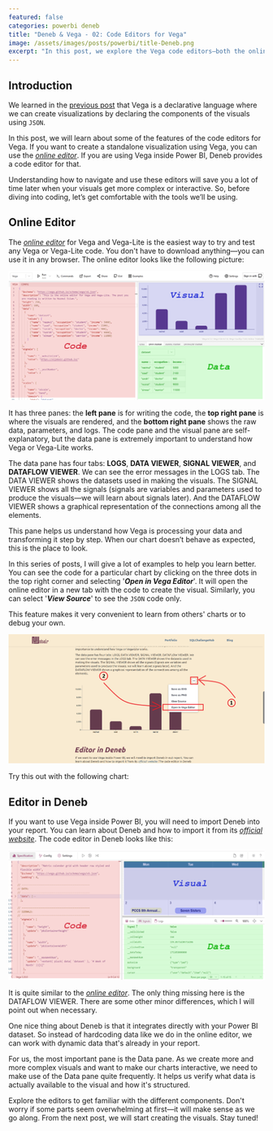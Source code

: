 ```yaml
---
featured: false
categories: powerbi deneb
title: "Deneb & Vega - 02: Code Editors for Vega"
image: /assets/images/posts/powerbi/title-Deneb.png
excerpt: "In this post, we explore the Vega code editors—both the online editor and the one built into Deneb for Power BI. Understanding these tools will help you test, debug, and build complex visuals more efficiently."
---
```


## Introduction

We learned in the [previous post](/posts/powerbi/deneb/vega-01) that Vega is a declarative language where we can create visualizations by declaring the components of the visuals using `JSON`.

In this post, we will learn about some of the features of the code editors for Vega. If you want to create a standalone visualization using Vega, you can use the [_online editor_](https://vega.github.io/editor/#/custom/vega). If you are using Vega inside Power BI, Deneb provides a code editor for that.

Understanding how to navigate and use these editors will save you a lot of time later when your visuals get more complex or interactive. So, before diving into coding, let’s get comfortable with the tools we’ll be using.

## Online Editor

The [_online editor_](https://vega.github.io/editor/#/custom/vega) for Vega and Vega-Lite is the easiest way to try and test any Vega or Vega-Lite code. You don't have to download anything—you can use it in any browser. The online editor looks like the following picture:

<img class="lightbox-image" src="/assets/images/posts/powerbi/vegaOnlineEditor.png" alt="Online Editor for Vega and Vega-Lite">

It has three panes: the **left pane** is for writing the code, the **top right pane** is where the visuals are rendered, and the **bottom right pane** shows the raw data, parameters, and logs. The code pane and the visual pane are self-explanatory, but the data pane is extremely important to understand how Vega or Vega-Lite works.

The data pane has four tabs: **LOGS**, **DATA VIEWER**, **SIGNAL VIEWER**, and **DATAFLOW VIEWER**. We can see the error messages in the LOGS tab. The DATA VIEWER shows the datasets used in making the visuals. The SIGNAL VIEWER shows all the signals (signals are variables and parameters used to produce the visuals—we will learn about signals later). And the DATAFLOW VIEWER shows a graphical representation of the connections among all the elements.

This pane helps us understand how Vega is processing your data and transforming it step by step. When our chart doesn’t behave as expected, this is the place to look.

In this series of posts, I will give a lot of examples to help you learn better. You can see the code for a particular chart by clicking on the three dots in the top right corner and selecting '**_Open in Vega Editor_**'. It will open the online editor in a new tab with the code to create the visual. Similarly, you can select '**_View Source_**' to see the `JSON` code only.

This feature makes it very convenient to learn from others' charts or to debug your own.

<img class="lightbox-image" src="/assets/images/posts/powerbi/onlineEditorOpener.png" alt="How to open the Online Editor from a chart?">

Try this out with the following chart:

<div id="chart-01"></div>

<script type="text/javascript">
  async function run() {
    const container = document.getElementById('chart-01');
    const width = container.clientWidth;
    const height = width / 2;
    const specs = '/vegaCharts/example-bar-chart.json';

    const result = await vegaEmbed("#chart-01", specs, {
      actions: true,
      width: width,
      height: height
    });

    console.log(result);
  }

  run();
</script>

## Editor in Deneb

If you want to use Vega inside Power BI, you will need to import Deneb into your report. You can learn about Deneb and how to import it from its [_official website_](https://deneb.guide/). The code editor in Deneb looks like this:

<img class="lightbox-image" src="/assets/images/posts/powerbi/denebEditor.png" alt="Editor in Deneb">

It is quite similar to the [_online editor_](https://vega.github.io/editor/#/custom/vega). The only thing missing here is the DATAFLOW VIEWER. There are some other minor differences, which I will point out when necessary.

One nice thing about Deneb is that it integrates directly with your Power BI dataset. So instead of hardcoding data like we do in the online editor, we can work with dynamic data that's already in your report.

For us, the most important pane is the Data pane. As we create more and more complex visuals and want to make our charts interactive, we need to make use of the Data pane quite frequently. It helps us verify what data is actually available to the visual and how it's structured.

Explore the editors to get familiar with the different components. Don't worry if some parts seem overwhelming at first—it will make sense as we go along. From the next post, we will start creating the visuals. Stay tuned!